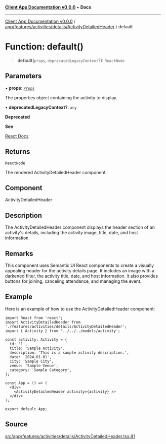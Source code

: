 [**Client App Documentation v0.0.0**](../../../../../../README.md) • **Docs**

***

[Client App Documentation v0.0.0](../../../../../../README.md) / [app/features/activities/details/ActivityDetailedHeader](../README.md) / default

# Function: default()

> **default**(`props`, `deprecatedLegacyContext`?): `ReactNode`

## Parameters

• **props**: [`Props`](../interfaces/Props.md)

The properties object containing the activity to display.

• **deprecatedLegacyContext?**: `any`

**Deprecated**

**See**

[React Docs](https://legacy.reactjs.org/docs/legacy-context.html#referencing-context-in-lifecycle-methods)

## Returns

`ReactNode`

The rendered ActivityDetailedHeader component.

## Component

ActivityDetailedHeader

## Description

The ActivityDetailedHeader component displays the header section of an activity's details, including the activity image, title, date, and host information.

## Remarks

This component uses Semantic UI React components to create a visually appealing header for the activity details page. It includes an image with a darkened filter, the activity title, date, and host information. It also provides buttons for joining, canceling attendance, and managing the event.

## Example

Here is an example of how to use the ActivityDetailedHeader component:
```tsx
import React from 'react';
import ActivityDetailedHeader from './features/activities/details/ActivityDetailedHeader';
import { Activity } from '../../../models/activity';

const activity: Activity = {
  id: '1',
  title: 'Sample Activity',
  description: 'This is a sample activity description.',
  date: '2024-01-01',
  city: 'Sample City',
  venue: 'Sample Venue',
  category: 'Sample Category',
};

const App = () => (
  <div>
    <ActivityDetailedHeader activity={activity} />
  </div>
);

export default App;
```

## Source

[src/app/features/activities/details/ActivityDetailedHeader.tsx:81](https://github.com/jimmykurian/Reactivities/blob/f9f070aaf98b4106e71d50f160dc9e1dc32565f3/client-app/src/app/features/activities/details/ActivityDetailedHeader.tsx#L81)
